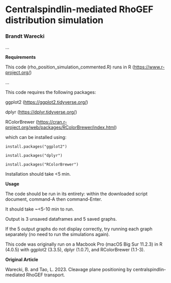 # Centralspindlin-mediated RhoGEF distribution simulation

### Brandt Warecki

...

**Requirements**

This code (rho_position_simulation_commented.R) runs in R (https://www.r-project.org/)

...

This code requires the following packages:

ggplot2 (https://ggplot2.tidyverse.org/)

dplyr (https://dplyr.tidyverse.org/)

RColorBrewer (https://cran.r-project.org/web/packages/RColorBrewer/index.html)

which can be installed using:

```
install.packages("ggplot2")

install.packages("dplyr")

install.packages("RColorBrewer")
```

Installation should take <5 min.

**Usage**

The code should be run in its entirety: within the downloaded script document, command-A then command-Enter.

It should take ~<5-10 min to run.

Output is 3 unsaved dataframes and 5 saved graphs.

If the 5 output graphs do not display correctly, try running each graph separately (no need to run the simulations again).

This code was originally run on a Macbook Pro (macOS Big Sur 11.2.3) in R (4.0.5) with ggplot2 (3.3.5), dplyr (1.0.7), and RColorBrewer (1.1-3).

**Original Article**

Warecki, B. and Tao, L. 2023. Cleavage plane positioning by centralspindlin-mediated RhoGEF transport.
